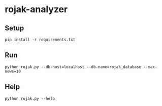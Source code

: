 # rojak-analyzer

## Setup

    pip install -r requirements.txt

## Run

    python rojak.py --db-host=localhost --db-name=rojak_database --max-news=10

## Help

    python rojak.py --help

